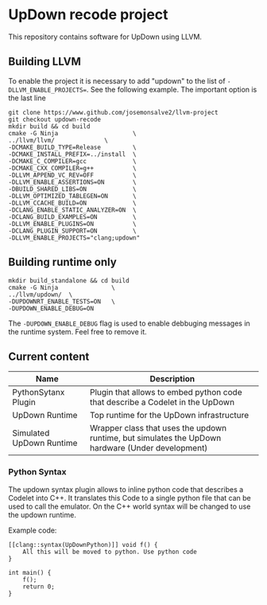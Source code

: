 # UpDown recode project

This repository contains software for UpDown using LLVM. 

## Building LLVM

To enable the project it is necessary to add "updown" to the list of `-DLLVM_ENABLE_PROJECTS=`. See the following example. The important option is the last line

```
git clone https://www.github.com/josemonsalve2/llvm-project
git checkout updown-recode
mkdir build && cd build
cmake -G Ninja                     \
../llvm/llvm/              \
-DCMAKE_BUILD_TYPE=Release         \
-DCMAKE_INSTALL_PREFIX=../install  \
-DCMAKE_C_COMPILER=gcc             \
-DCMAKE_CXX_COMPILER=g++           \
-DLLVM_APPEND_VC_REV=OFF           \
-DLLVM_ENABLE_ASSERTIONS=ON        \
-DBUILD_SHARED_LIBS=ON             \
-DLLVM_OPTIMIZED_TABLEGEN=ON       \
-DLLVM_CCACHE_BUILD=ON             \
-DCLANG_ENABLE_STATIC_ANALYZER=ON  \
-DCLANG_BUILD_EXAMPLES=ON          \
-DLLVM_ENABLE_PLUGINS=ON           \
-DCLANG_PLUGIN_SUPPORT=ON          \
-DLLVM_ENABLE_PROJECTS="clang;updown"
```

## Building runtime only

```
mkdir build_standalone && cd build
cmake -G Ninja               \
../llvm/updown/  \
-DUPDOWNRT_ENABLE_TESTS=ON   \
-DUPDOWN_ENABLE_DEBUG=ON
```

The `-DUPDOWN_ENABLE_DEBUG` flag is used to enable debbuging messages 
in the runtime system. Feel free to remove it. 

## Current content

| Name | Description|
|-----------|---------|
| PythonSytanx Plugin | Plugin that allows to embed python code that describe a Codelet in the UpDown |
| UpDown Runtime | Top runtime for the UpDown infrastructure |
| Simulated UpDown Runtime | Wrapper class that uses the updown runtime, but simulates the UpDown hardware (Under development) |

### Python Syntax

The updown syntax plugin allows to inline python code that describes a Codelet into C++. It translates this Code to a single python file that can be used to call the emulator. On the C++ world syntax will be changed to use the updown runtime.

Example code:

```
[[clang::syntax(UpDownPython)]] void f() {
    All this will be moved to python. Use python code
}

int main() {
    f();
    return 0;
}
```